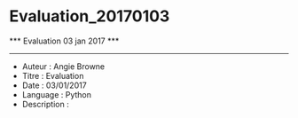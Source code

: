 # Evaluation_20170103

*** Evaluation 03 jan 2017 ***
******************************

- Auteur : Angie Browne
- Titre : Evaluation
- Date : 03/01/2017
- Language : Python
- Description :
